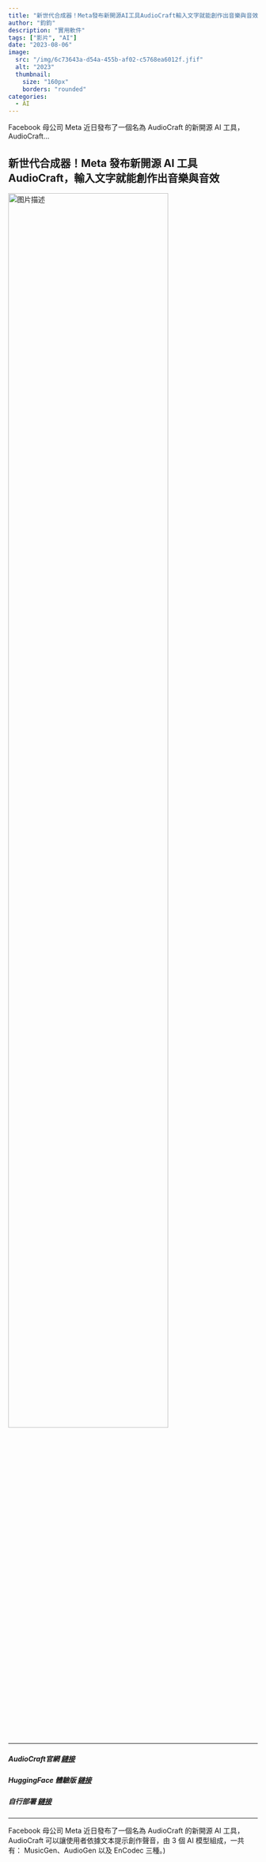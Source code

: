 ```yaml
---
title: "新世代合成器！Meta發布新開源AI工具AudioCraft輸入文字就能創作出音樂與音效"
author: "鈞鈞"
description: "實用軟件"
tags: ["影片", "AI"]
date: "2023-08-06"
image:
  src: "/img/6c73643a-d54a-455b-af02-c5768ea6012f.jfif"
  alt: "2023"
  thumbnail:
    size: "160px"
    borders: "rounded"
categories:
  - AI
---
```

Facebook 母公司 Meta 近日發布了一個名為 AudioCraft 的新開源 AI 工具，AudioCraft...
<!--more-->

## 新世代合成器！Meta 發布新開源 AI 工具 AudioCraft，輸入文字就能創作出音樂與音效

<a href="/img/6c73643a-d54a-455b-af02-c5768ea6012f.jfif " data-lightbox="image-1" data-title="我的图片">
    <img src="/img/6c73643a-d54a-455b-af02-c5768ea6012f.jfif " width="80%" alt="图片描述">
</a>


-----------------------------------------------------------------------------------

##### AudioCraft官網 [鏈接](https://audiocraft.metademolab.com/)


##### HuggingFace 體驗版 [鏈接](https://huggingface.co/spaces/facebook/MusicGen)


##### 自行部署 [鏈接](https://pinokio.computer/)


-----------------------------------------------------------------------------------
Facebook 母公司 Meta 近日發布了一個名為 AudioCraft 的新開源 AI 工具，AudioCraft 可以讓使用者依據文本提示創作聲音，由 3 個 AI 模型組成，一共有： MusicGen、AudioGen 以及 EnCodec 三種。)

